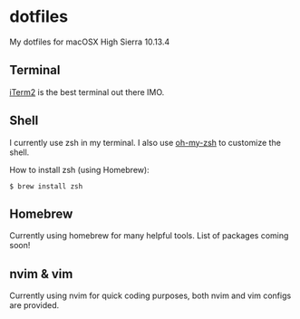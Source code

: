 # dotfiles
My dotfiles for macOSX High Sierra 10.13.4

## Terminal 
[iTerm2](https://www.iterm2.com/) is the best terminal out there IMO.

## Shell
I currently use zsh in my terminal. I also use [oh-my-zsh](https://github.com/robbyrussell/oh-my-zsh) to customize the shell.

How to install zsh (using Homebrew):

    $ brew install zsh

## Homebrew
Currently using homebrew for many helpful tools. List of packages coming soon!

## nvim & vim
Currently using nvim for quick coding purposes, both nvim and vim configs are provided. 

